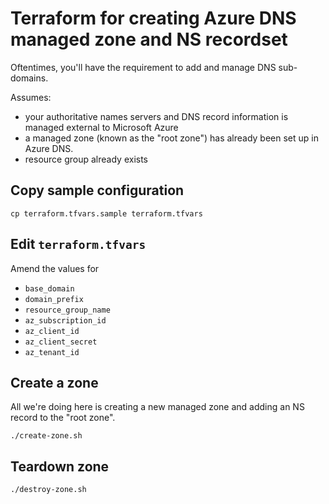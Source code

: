 # Terraform for creating Azure DNS managed zone and NS recordset

Oftentimes, you'll have the requirement to add and manage DNS sub-domains.

Assumes:

* your authoritative names servers and DNS record information is managed external to Microsoft Azure
* a managed zone (known as the "root zone") has already been set up in Azure DNS.
* resource group already exists

## Copy sample configuration

```
cp terraform.tfvars.sample terraform.tfvars
```

## Edit `terraform.tfvars`

Amend the values for

* `base_domain`
* `domain_prefix`
* `resource_group_name`
* `az_subscription_id`
* `az_client_id`
* `az_client_secret`
* `az_tenant_id`

## Create a zone

All we're doing here is creating a new managed zone and adding an NS record to the "root zone".

```
./create-zone.sh
```

## Teardown zone

```
./destroy-zone.sh
```
